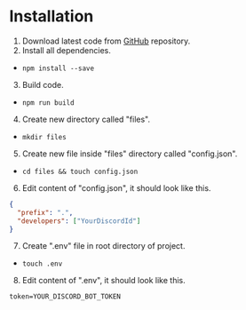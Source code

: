 # Installation
1. Download latest code from <a href="https://github.com/Nimplex/Luke">GitHub</a> repository.
2. Install all dependencies.
  * ```npm install --save```
3. Build code.
  * ```npm run build```
4. Create new directory called "files".
  * ```mkdir files```
5. Create new file inside "files" directory called "config.json".
  * ```cd files && touch config.json```
6. Edit content of "config.json", it should look like this.
```json
{
  "prefix": ".",
  "developers": ["YourDiscordId"]
}
```
7. Create ".env" file in root directory of project.
  * ```touch .env```
8. Edit content of ".env", it should look like this.
```
token=YOUR_DISCORD_BOT_TOKEN
```